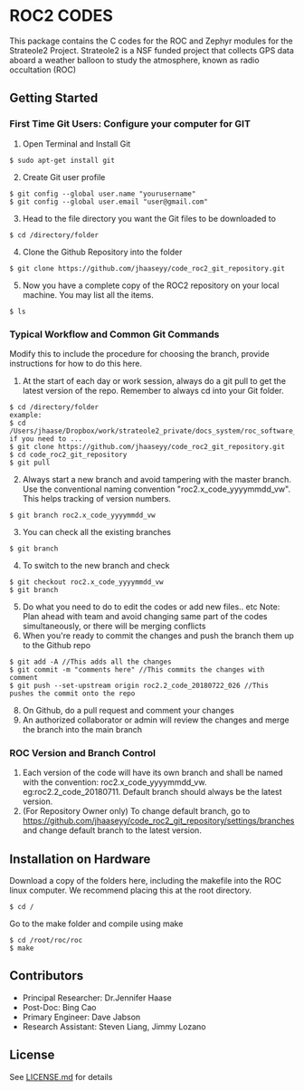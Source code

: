 # ROC2 CODES
This package contains the C codes for the ROC and Zephyr modules for the Strateole2 Project.
Strateole2 is a NSF funded project that collects GPS data aboard a weather balloon to study the atmosphere, known as radio occultation (ROC)

## Getting Started

### First Time Git Users: Configure your computer for GIT
1. Open Terminal and Install Git
```
$ sudo apt-get install git
```
2. Create Git user profile
```
$ git config --global user.name "yourusername"
$ git config --global user.email "user@gmail.com"
```
3. Head to the file directory you want the Git files to be downloaded to
```
$ cd /directory/folder
```
4. Clone the Github Repository into the folder
```
$ git clone https://github.com/jhaaseyy/code_roc2_git_repository.git
```
5. Now you have a complete copy of the ROC2 repository on your local machine. You may list all the items.
```
$ ls
```

### Typical Workflow and Common Git Commands
Modify this to include the procedure for choosing the branch, provide instructions for how to do this here.
1. At the start of each day or work session, always do a git pull to get the latest version of the repo. Remember to always cd into your Git folder.
```
$ cd /directory/folder
example:
$ cd /Users/jhaase/Dropbox/work/strateole2_private/docs_system/roc_software_design/code_roc2/temp
if you need to ...
$ git clone https://github.com/jhaaseyy/code_roc2_git_repository.git
$ cd code_roc2_git_repository
$ git pull
```
2. Always start a new branch and avoid tampering with the master branch. Use the conventional naming convention "roc2.x_code_yyyymmdd_vw". This helps tracking of version numbers.
```
$ git branch roc2.x_code_yyyymmdd_vw
```
3. You can check all the existing branches
```
$ git branch
```
4. To switch to the new branch and check
```
$ git checkout roc2.x_code_yyyymmdd_vw
$ git branch
```
5. Do what you need to do to edit the codes or add new files.. etc
   Note: Plan ahead with team and avoid changing same part of the codes simultaneously, or there will be merging conflicts
6. When you're ready to commit the changes and push the branch them up to the Github repo
```
$ git add -A //This adds all the changes 
$ git commit -m "comments here" //This commits the changes with comment
$ git push --set-upstream origin roc2.2_code_20180722_026 //This pushes the commit onto the repo
```
8. On Github, do a pull request and comment your changes
9. An authorized collaborator or admin will review the changes and merge the branch into the main branch

### ROC Version and Branch Control
1. Each version of the code will have its own branch and shall be named with the convention: roc2.x_code_yyyymmdd_vw. eg:roc2.2_code_20180711. Default branch should always be the latest version.
2. (For Repository Owner only) To change default branch, go to https://github.com/jhaaseyy/code_roc2_git_repository/settings/branches and change default branch to the latest version.

## Installation on Hardware

Download a copy of the folders here, including the makefile into the ROC linux computer. We recommend placing this at the root directory.
```
$ cd /
```
Go to the make folder and compile using make
```
$ cd /root/roc/roc
$ make
```

## Contributors
* Principal Researcher: Dr.Jennifer Haase
* Post-Doc: Bing Cao
* Primary Engineer: Dave Jabson
* Research Assistant: Steven Liang, Jimmy Lozano

## License
See [LICENSE.md](https://github.com/jhaaseyy/code_roc2_git_repository/blob/master/LICENSE) for details
